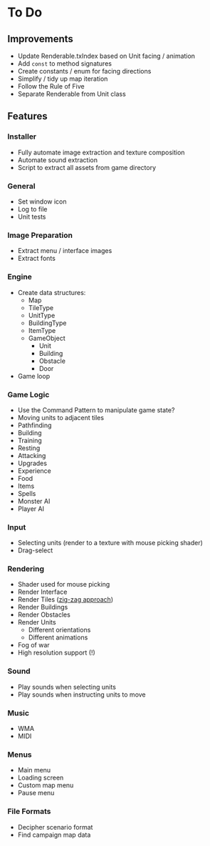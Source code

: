 # To Do

## Improvements

 - Update Renderable.txIndex based on Unit facing / animation
 - Add `const` to method signatures
 - Create constants / enum for facing directions
 - Simplify / tidy up map iteration
 - Follow the Rule of Five
 - Separate Renderable from Unit class

## Features

### Installer

 - Fully automate image extraction and texture composition
 - Automate sound extraction
 - Script to extract all assets from game directory

### General

 - Set window icon
 - Log to file
 - Unit tests

### Image Preparation

 - Extract menu / interface images
 - Extract fonts

### Engine

 - Create data structures:
    - Map
    - TileType
    - UnitType
    - BuildingType
    - ItemType
    - GameObject
        - Unit
        - Building
        - Obstacle
        - Door
 - Game loop

### Game Logic

 - Use the Command Pattern to manipulate game state?
 - Moving units to adjacent tiles
 - Pathfinding
 - Building
 - Training
 - Resting
 - Attacking
 - Upgrades
 - Experience
 - Food
 - Items
 - Spells
 - Monster AI
 - Player AI

### Input

 - Selecting units (render to a texture with mouse picking shader)
 - Drag-select

### Rendering

 - Shader used for mouse picking
 - Render Interface
 - Render Tiles ([zig-zag approach](/docs/MECHANICS.md))
 - Render Buildings
 - Render Obstacles
 - Render Units
    - Different orientations
    - Different animations
 - Fog of war
 - High resolution support (!)

### Sound

 - Play sounds when selecting units
 - Play sounds when instructing units to move

### Music

 - WMA
 - MIDI

### Menus

 - Main menu
 - Loading screen
 - Custom map menu
 - Pause menu

### File Formats

 - Decipher scenario format
 - Find campaign map data
